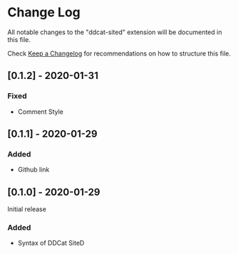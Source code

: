 # Change Log

All notable changes to the "ddcat-sited" extension will be documented in this file.

Check [Keep a Changelog](http://keepachangelog.com/) for recommendations on how to structure this file.

## [0.1.2] - 2020-01-31

### Fixed

- Comment Style

## [0.1.1] - 2020-01-29

### Added

- Github link

## [0.1.0] - 2020-01-29

Initial release

### Added

- Syntax of DDCat SiteD
